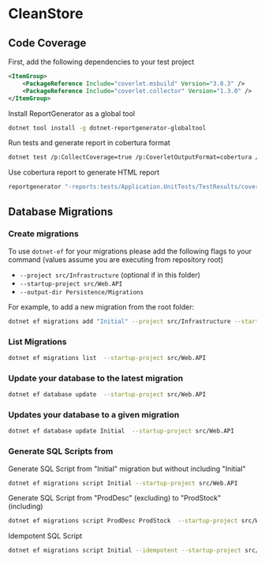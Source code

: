 # CleanStore


## Code Coverage

First, add the following dependencies to your test project
```xml
<ItemGroup>
    <PackageReference Include="coverlet.msbuild" Version="3.0.3" />
    <PackageReference Include="coverlet.collector" Version="1.3.0" />
</ItemGroup>
```

Install ReportGenerator as a global tool
```bash
dotnet tool install -g dotnet-reportgenerator-globaltool
```


Run tests and generate report in cobertura format
```bash
dotnet test /p:CollectCoverage=true /p:CoverletOutputFormat=cobertura /p:Exclude="[xunit*]\*" /p:CoverletOutput="./TestResults/"
```

Use cobertura report to generate HTML report
```bash
reportgenerator "-reports:tests/Application.UnitTests/TestResults/coverage.cobertura.xml" "-targetdir:coverage-reports/html" -reporttypes:HTML;
```


## Database Migrations


### Create migrations
To use `dotnet-ef` for your migrations please add the following flags to your command (values assume you are executing from repository root)

* `--project src/Infrastructure` (optional if in this folder)
* `--startup-project src/Web.API`
* `--output-dir Persistence/Migrations`

For example, to add a new migration from the root folder:

```bash
dotnet ef migrations add "Initial" --project src/Infrastructure --startup-project src/Web.API --output-dir Persistence/Migrations
```

### List Migrations

```bash
dotnet ef migrations list  --startup-project src/Web.API 
```


### Update your database to the latest migration

```bash
dotnet ef database update  --startup-project src/Web.API
```

### Updates your database to a given migration

```bash
dotnet ef database update Initial  --startup-project src/Web.API 
```

### Generate SQL Scripts from

Generate SQL Script from "Initial" migration but without including "Initial"
```bash
dotnet ef migrations script Initial --startup-project src/Web.API
```

Generate SQL Script from "ProdDesc" (excluding) to "ProdStock" (including) 
```bash
dotnet ef migrations script ProdDesc ProdStock  --startup-project src/Web.API 
```

Idempotent SQL Script
```bash
dotnet ef migrations script Initial --idempotent --startup-project src/Web.API
```